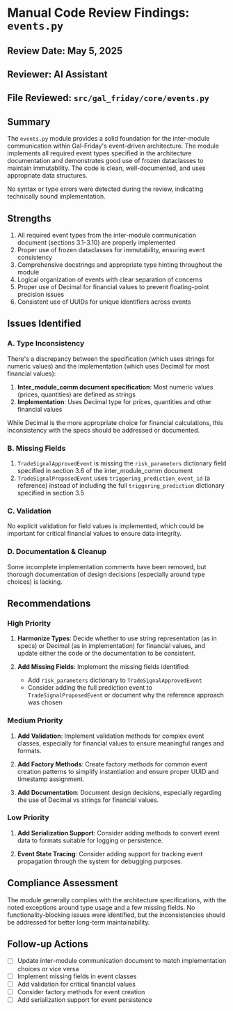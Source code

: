 # Manual Code Review Findings: `events.py`

## Review Date: May 5, 2025
## Reviewer: AI Assistant
## File Reviewed: `src/gal_friday/core/events.py`

## Summary

The `events.py` module provides a solid foundation for the inter-module communication within Gal-Friday's event-driven architecture. The module implements all required event types specified in the architecture documentation and demonstrates good use of frozen dataclasses to maintain immutability. The code is clean, well-documented, and uses appropriate data structures.

No syntax or type errors were detected during the review, indicating technically sound implementation.

## Strengths

1. All required event types from the inter-module communication document (sections 3.1-3.10) are properly implemented
2. Proper use of frozen dataclasses for immutability, ensuring event consistency
3. Comprehensive docstrings and appropriate type hinting throughout the module
4. Logical organization of events with clear separation of concerns
5. Proper use of Decimal for financial values to prevent floating-point precision issues
6. Consistent use of UUIDs for unique identifiers across events

## Issues Identified

### A. Type Inconsistency

There's a discrepancy between the specification (which uses strings for numeric values) and the implementation (which uses Decimal for most financial values):

1. **Inter_module_comm document specification**: Most numeric values (prices, quantities) are defined as strings
2. **Implementation**: Uses Decimal type for prices, quantities and other financial values

While Decimal is the more appropriate choice for financial calculations, this inconsistency with the specs should be addressed or documented.

### B. Missing Fields

1. `TradeSignalApprovedEvent` is missing the `risk_parameters` dictionary field specified in section 3.6 of the inter_module_comm document
2. `TradeSignalProposedEvent` uses `triggering_prediction_event_id` (a reference) instead of including the full `triggering_prediction` dictionary specified in section 3.5

### C. Validation

No explicit validation for field values is implemented, which could be important for critical financial values to ensure data integrity.

### D. Documentation & Cleanup

Some incomplete implementation comments have been removed, but thorough documentation of design decisions (especially around type choices) is lacking.

## Recommendations

### High Priority

1. **Harmonize Types**: Decide whether to use string representation (as in specs) or Decimal (as in implementation) for financial values, and update either the code or the documentation to be consistent.

2. **Add Missing Fields**: Implement the missing fields identified:
   - Add `risk_parameters` dictionary to `TradeSignalApprovedEvent`
   - Consider adding the full prediction event to `TradeSignalProposedEvent` or document why the reference approach was chosen

### Medium Priority

1. **Add Validation**: Implement validation methods for complex event classes, especially for financial values to ensure meaningful ranges and formats.

2. **Add Factory Methods**: Create factory methods for common event creation patterns to simplify instantiation and ensure proper UUID and timestamp assignment.

3. **Add Documentation**: Document design decisions, especially regarding the use of Decimal vs strings for financial values.

### Low Priority

1. **Add Serialization Support**: Consider adding methods to convert event data to formats suitable for logging or persistence.

2. **Event State Tracing**: Consider adding support for tracking event propagation through the system for debugging purposes.

## Compliance Assessment

The module generally complies with the architecture specifications, with the noted exceptions around type usage and a few missing fields. No functionality-blocking issues were identified, but the inconsistencies should be addressed for better long-term maintainability.

## Follow-up Actions

- [ ] Update inter-module communication document to match implementation choices or vice versa
- [ ] Implement missing fields in event classes
- [ ] Add validation for critical financial values
- [ ] Consider factory methods for event creation
- [ ] Add serialization support for event persistence
